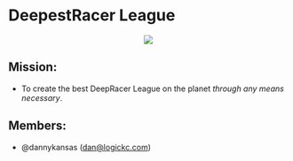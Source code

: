 # DeepestRacer League

<p align="center">
  <img src="https://media.amazonwebservices.com/blog/2018/dr_league_2.png">
</p>

## Mission: 
- To create the best DeepRacer League on the planet _through any means necessary_.

## Members:
- @dannykansas (dan@logickc.com)
